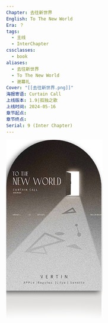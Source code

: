 ```yaml
---
Chapter: 去往新世界
English: To The New World
Era: ？
tags:
  - 主线
  - InterChapter
cssclasses:
  - book
aliases:
  - 去往新世界
  - To The New World
  - 谢幕礼
Cover: "[[去往新世界.png]]"
海报寄语: Curtain Call
上线版本: 1.9|孤独之歌
上线时间: 2024-05-16
章节起点: 
章节终点: 
Serial: 9 (Inter Chapter)
---
```

![cover](assets/谢幕礼%20去往新世界.assets/去往新世界.png)